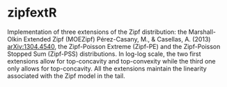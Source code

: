 # zipfextR

Implementation of three extensions of the Zipf distribution: the Marshall-Olkin Extended Zipf (MOEZipf) Pérez-Casany, M., & Casellas, A. (2013) <arXiv:1304.4540>, the Zipf-Poisson Extreme (Zipf-PE) and the Zipf-Poisson Stopped Sum (Zipf-PSS) distributions. In log-log scale, the two first extensions allow for top-concavity and top-convexity while the third one only allows for top-concavity. All the extensions maintain the linearity associated with the Zipf model in the tail.
